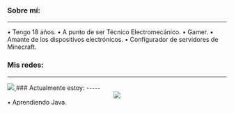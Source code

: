 ### Sobre mí:
-----
• Tengo 18 años.
• A punto de ser Técnico Electromecánico.
• Gamer.
• Amante de los dispositivos electrónicos.
• Configurador de servidores de Minecraft.

### Mis redes:
-----
<a href="[twitter](https://twitter.com/NotMeg4_)" align="center">
  <img src= "https://www.shareicon.net/data/256x256/2017/06/22/887584_logo_512x512.png">
</a>
### Actualmente estoy:
-----
<div align="center">
  <img align="center" src="https://lanyard.cnrad.dev/api/326865943915397120?animated=true">
</div>
• Aprendiendo Java.


